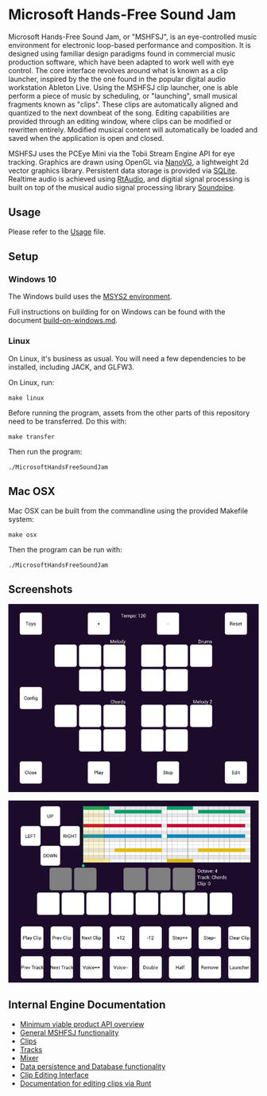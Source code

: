 # Microsoft Hands-Free Sound Jam

Microsoft Hands-Free Sound Jam, or "MSHFSJ", 
is an eye-controlled music environment for electronic loop-based 
performance and composition. It is designed using familiar design paradigms 
found in commercial music production software, which have been adapted to work 
well with eye control. The core interface revolves around what is known as a 
clip launcher, inspired by the the one found in the popular digital audio 
workstation Ableton Live. Using the MSHFSJ clip launcher, one is able perform a 
piece of music by scheduling, or "launching", small musical fragments known as 
"clips". These clips are automatically aligned and quantized to the next downbeat of 
the song. Editing capabilities are provided through an editing window, where 
clips can be modified or rewritten entirely. Modified musical content will 
automatically be loaded and saved when the application is open and closed. 

MSHFSJ uses the PCEye Mini via the Tobii Stream Engine API for eye tracking. 
Graphics are drawn using OpenGL via 
[NanoVG](https://www.github.com/memononen/nanovg), a lightweight 2d vector 
graphics library. Persistent data storage is provided via 
[SQLite](https://www.sqlite.org). 
Realtime audio is achieved using 
[RtAudio](https://www.github.com/thestk/rtaudio), and digitial signal processing is 
built on top of the musical audio signal processing library 
[Soundpipe](http://www.pbat.ch/proj/soundpipe.html).

## Usage

Please refer to the [Usage](usage.md) file.

## Setup


### Windows 10

The Windows build uses the [MSYS2 environment](http://msys2.org). 

Full instructions on building for on Windows can be found with the 
document [build-on-windows.md](build-on-windows.md).


### Linux

On Linux, it's business as usual. You will need a few dependencies to be 
installed, including JACK, and GLFW3.

On Linux, run:

    make linux

Before running the program, assets from the other parts of this repository 
need to be transferred. Do this with:

    make transfer

Then run the program:

    ./MicrosoftHandsFreeSoundJam

## Mac OSX

Mac OSX can be built from the commandline using the provided Makefile system:

    make osx

Then the program can be run with:

    ./MicrosoftHandsFreeSoundJam


## Screenshots

![The Main Screen](images/main.png)


![The Clip Editor Screen](images/editor.png)

## Internal Engine Documentation

- [Minimum viable product API overview](src/dsp/jam/MVP.md)
- [General MSHFSJ functionality](src/dsp/jam/README.md)
- [Clips](src/dsp/jam/clip.md)
- [Tracks](src/dsp/jam/tracks.md)
- [Mixer](src/dsp/jam/mixer.md)
- [Data persistence and Database functionality](src/dsp/jam/db.md)
- [Clip Editing Interface](src/dsp/jam/edit.md)
- [Documentation for editing clips via Runt](src/dsp/jam/runt/jamedit.md)
